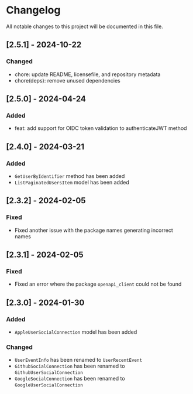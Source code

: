 # Changelog

All notable changes to this project will be documented in this file.

## [2.5.1] - 2024-10-22

### Changed

- chore: update README, licensefile, and repository metadata
- chore(deps): remove unused dependencies

## [2.5.0] - 2024-04-24

### Added

- feat: add support for OIDC token validation to authenticateJWT method

## [2.4.0] - 2024-03-21

### Added

- `GetUserByIdentifier` method has been added
- `ListPaginatedUsersItem` model has been added

## [2.3.2] - 2024-02-05

### Fixed

- Fixed another issue with the package names generating incorrect names

## [2.3.1] - 2024-02-05

### Fixed

- Fixed an error where the package `openapi_client` could not be found

## [2.3.0] - 2024-01-30

### Added

- `AppleUserSocialConnection` model has been added

### Changed

- `UserEventInfo` has been renamed to `UserRecentEvent`
- `GithubSocialConnection` has been renamed to `GithubUserSocialConnection`
- `GoogleSocialConnection` has been renamed to `GoogleUserSocialConnection`
